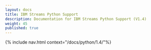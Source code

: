 ```yaml
---
layout: docs
title: IBM Streams Python Support
description: Documentation for IBM Streams Python Support (V1.4)
weight: 45
published: true
---
```


{% include nav.html context="/docs/python/1.4/"%}
